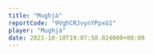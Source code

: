 ```yaml
---
title: "Mughjà"
reportCode: "9VghCRJvynYPpxG1"
player: "Mughjà"
date: 2021-10-10T19:07:58.024000+00:00
---
```

